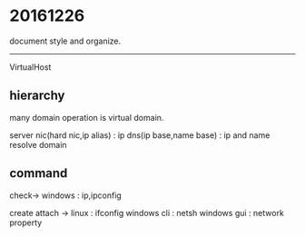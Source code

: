# 20161226

document style and organize.

-----------

VirtualHost 


## hierarchy

many domain operation is virtual domain.

server
  nic(hard nic,ip alias) : ip
    dns(ip base,name base) : ip and name resolve
      domain



## command
check->
 windows : ip,ipconfig

create attach ->
 linux : ifconfig
 windows cli : netsh
 windows gui : network property


